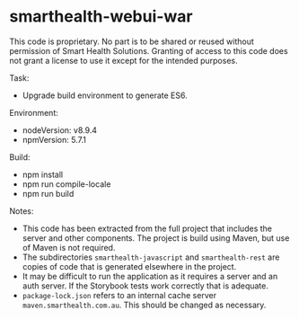 # smarthealth-webui-war
This code is proprietary. No part is to be shared or reused without permission of Smart Health Solutions. 
Granting of access to this code does not grant a license to use it except for the intended purposes.   

Task:
* Upgrade build environment to generate ES6.

Environment:
* nodeVersion: v8.9.4
* npmVersion: 5.7.1

Build:
* npm install
* npm run compile-locale
* npm run build

Notes:
* This code has been extracted from the full project that includes the server and other components. 
  The project is build using Maven, but use of Maven is not required.
* The subdirectories `smarthealth-javascript` and `smarthealth-rest` are copies of code that is generated elsewhere in the project.
* It may be difficult to run the application as it requires a server and an auth server. 
  If the Storybook tests work correctly that is adequate.
* `package-lock.json` refers to an internal cache server `maven.smarthealth.com.au`. 
  This should be changed as necessary.

